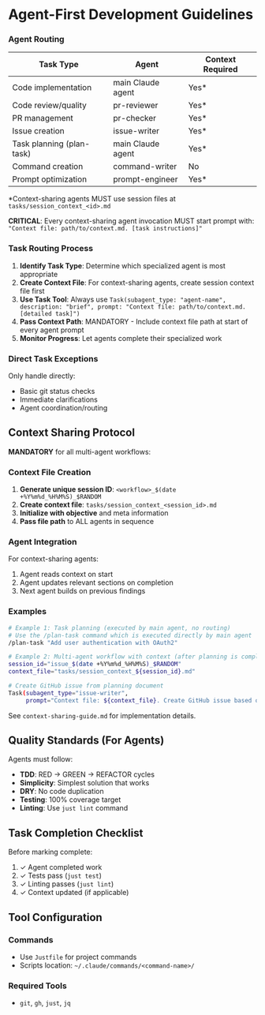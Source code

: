 # Agent-First Development Guidelines

### Agent Routing

| Task Type | Agent | Context Required |
|-----------|-------|------------------|
| Code implementation | main Claude agent | Yes* |
| Code review/quality | pr-reviewer | Yes* |
| PR management | pr-checker | Yes* |
| Issue creation | issue-writer | Yes* |
| Task planning (plan-task) | main Claude agent | Yes* |
| Command creation | command-writer | No |
| Prompt optimization | prompt-engineer | Yes* |

*Context-sharing agents MUST use session files at `tasks/session_context_<id>.md`

**CRITICAL**: Every context-sharing agent invocation MUST start prompt with: `"Context file: path/to/context.md. [task instructions]"`

### Task Routing Process
1. **Identify Task Type**: Determine which specialized agent is most appropriate
2. **Create Context File**: For context-sharing agents, create session context file first
3. **Use Task Tool**: Always use `Task(subagent_type: "agent-name", description: "brief", prompt: "Context file: path/to/context.md. [detailed task]")`
4. **Pass Context Path**: MANDATORY - Include context file path at start of every agent prompt
5. **Monitor Progress**: Let agents complete their specialized work

### Direct Task Exceptions
Only handle directly:
- Basic git status checks
- Immediate clarifications
- Agent coordination/routing

## Context Sharing Protocol

**MANDATORY** for all multi-agent workflows:

### Context File Creation
1. **Generate unique session ID**: `<workflow>_$(date +%Y%m%d_%H%M%S)_$RANDOM`
2. **Create context file**: `tasks/session_context_<session_id>.md`
3. **Initialize with objective** and meta information
4. **Pass file path** to ALL agents in sequence

### Agent Integration
For context-sharing agents:
1. Agent reads context on start
2. Agent updates relevant sections on completion
3. Next agent builds on previous findings

### Examples
```bash
# Example 1: Task planning (executed by main agent, no routing)
# Use the /plan-task command which is executed directly by main agent
/plan-task "Add user authentication with OAuth2"

# Example 2: Multi-agent workflow with context (after planning is complete)
session_id="issue_$(date +%Y%m%d_%H%M%S)_$RANDOM"
context_file="tasks/session_context_${session_id}.md"

# Create GitHub issue from planning document
Task(subagent_type="issue-writer",
     prompt="Context file: ${context_file}. Create GitHub issue based on task plan from planning phase.")
```

See `context-sharing-guide.md` for implementation details.

## Quality Standards (For Agents)

Agents must follow:
- **TDD**: RED → GREEN → REFACTOR cycles
- **Simplicity**: Simplest solution that works
- **DRY**: No code duplication
- **Testing**: 100% coverage target
- **Linting**: Use `just lint` command

## Task Completion Checklist

Before marking complete:
1. ✓ Agent completed work
2. ✓ Tests pass (`just test`)
3. ✓ Linting passes (`just lint`)
4. ✓ Context updated (if applicable)

## Tool Configuration

### Commands
- Use `Justfile` for project commands
- Scripts location: `~/.claude/commands/<command-name>/`

### Required Tools
- `git`, `gh`, `just`, `jq`